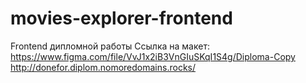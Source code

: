 # movies-explorer-frontend
Frontend дипломной работы 
Ссылка на макет: https://www.figma.com/file/VvJ1x2iB3VnGIuSKqI1S4g/Diploma-Copy
http://donefor.diplom.nomoredomains.rocks/
